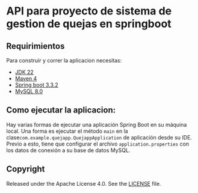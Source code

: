 # API para proyecto de sistema de gestion de quejas en springboot

## Requirimientos
Para construir y correr la aplicacion necesitas:
- [JDK 22](https://www.oracle.com/co/java/technologies/downloads/#jdk22-windows)
- [Maven 4](https://maven.apache.org)
- [Spring boot 3.3.2](https://repo1.maven.org/maven2/org/springframework/boot/spring-boot/3.3.2/)
- [MySQL 8.0](https://dev.mysql.com/downloads/installer/)
## Como ejecutar la aplicacion:

Hay varias formas de ejecutar una aplicación Spring Boot en su máquina local. Una forma es ejecutar el método `main`  en la clase`com.example.quejapp.QuejappApplication`  de aplicación desde su IDE. Previo a esto, tiene que configurar el archivo `application.properties` con los datos de conexión a su base de datos MySQL.
## Copyright
Released under the Apache License 4.0. See the [LICENSE](https://github.com/Ziriusblack/Quejapp) file.
